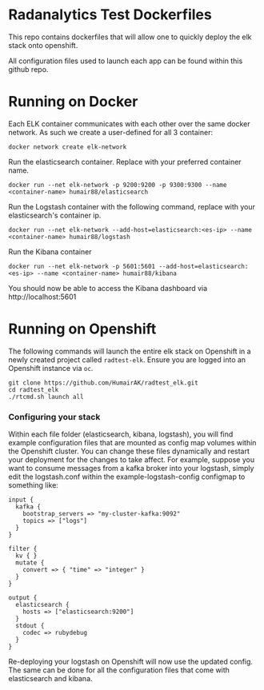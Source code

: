 # Radanalytics Test Dockerfiles

This repo contains dockerfiles that will allow one to quickly deploy the elk stack onto openshift.

All configuration files used to launch each app can be found within this github repo.


# Running on Docker

Each ELK container communicates with each other over the same docker network. 
As such we create a user-defined for all 3 container: 

```
docker network create elk-network
```

Run the elasticsearch container. Replace <container-name> with your preferred
container name. 

```
docker run --net elk-network -p 9200:9200 -p 9300:9300 --name <container-name> humair88/elasticsearch
```

Run the Logstash container with the following command, replace <es-ip> 
with your elasticsearch's container ip. 

```
docker run --net elk-network --add-host=elasticsearch:<es-ip> --name <container-name> humair88/logstash
```

Run the Kibana container

```
docker run --net elk-network -p 5601:5601 --add-host=elasticsearch:<es-ip> --name <container-name> humair88/kibana
```

You should now be able to access the Kibana dashboard via http://localhost:5601

# Running on Openshift

The following commands will launch the entire elk stack on Openshift in a 
newly created project called `radtest-elk`. Ensure you are logged into an 
Openshift instance via `oc`. 

```
git clone https://github.com/HumairAK/radtest_elk.git
cd radtest_elk
./rtcmd.sh launch all
```

### Configuring your stack
Within each file folder (elasticsearch, kibana, logstash), you will find example configuration files
that are mounted as config map volumes within the Openshift cluster. You can change these files dynamically
and restart your deployment for the changes to take affect. For example, suppose you want to consume messages
from a kafka broker into your logstash, simply edit the logstash.conf within the example-logstash-config configmap 
to something like: 

```
input {
  kafka {
    bootstrap_servers => "my-cluster-kafka:9092"
    topics => ["logs"]
  }
}

filter {
  kv { }
  mutate {
    convert => { "time" => "integer" }
  }
}

output {
  elasticsearch {
    hosts => ["elasticsearch:9200"]
  }
  stdout {
    codec => rubydebug
  }
}
```

Re-deploying your logstash on Openshift will now use the updated config. The same can be done 
for all the configuration files that come with elasticsearch and kibana.
